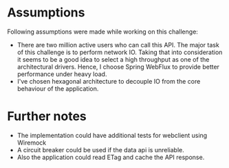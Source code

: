 # Assumptions

Following assumptions were made while working on this challenge:

* There are two million active users who can call this API. The major task of this challenge is to perform network IO.
  Taking that into consideration it seems to be a good idea to select a high throughput as one of the architectural
  drivers.
  Hence, I choose Spring WebFlux to provide better performance under heavy load.
* I've chosen hexagonal architecture to decouple IO from the core behaviour of the application.

# Further notes

* The implementation could have additional tests for webclient using Wiremock
* A circuit breaker could be used if the data api is unreliable.
* Also the application could read ETag and cache the API response. 